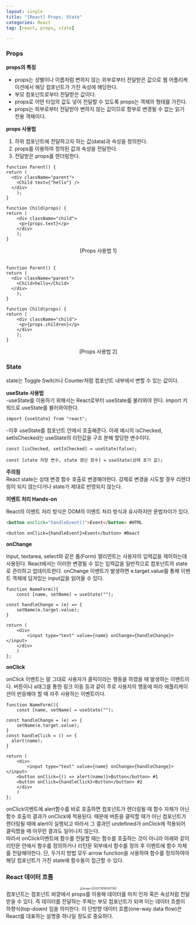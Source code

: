 ```yaml
---
layout: single
title: "[React] Props, State"
categories: React
tag: [react, props, state]

---
```


### **Props**

**props의 특징**

- props는 성별이나 이름처럼 변하지 않는 외부로부터 전달받은 값으로 웹 어플리케이션에서 해당 컴포넌트가 가진 속성에 해당한다.
- 부모 컴포넌트로부터 전달받은 값이다.
- props로 어떤 타입의 값도 넣어 전달할 수 있도록 props는 객체의 형태를 가진다.
- props는 외부로부터 전달받아 변하지 않는 값이므로 함부로 변경될 수 없는 읽기 전용 객체이다.

**props 사용법**

1. 하위 컴포넌트에 전달하고자 하는 값(data)과 속성을 정의한다.
2. props를 이용하여 정의된 값과 속성을 전달한다.
3. 전달받은 props를 렌더링한다.  

```react
function Parent() {
return (
  <div className="parent">
    <Child text={"hello"} />
  </div>
	);
}

function Child(props) {
return (
	<div className="child">
	 <p>{props.text}</p>
	</div>
	);
}
```

<center>[Props 사용법 1]</center>

<br>

```react
function Parent() {
return (
  <div className="parent">
    <Child>hello</Child>
  </div>
	);
}

function Child(props) {
return (
	<div className="child">
	 <p>{props.children}</p>
	</div>
	);
}
```

<center>[Props 사용법 2]</center>

### **State**

state는 Toggle Switch나 Counter처럼 컴포넌트 내부에서 변할 수 있는 값이다. 

**useState 사용법**   
-useState를 이용하기 위해서는 React로부터 useState를 불러와야 한다. import 키워드로 useState를 불러와야한다.

```react
import {useState} from "react";
```

-이후 useState를 컴포넌트 안에서 호출해준다. 아래 예시의 isChecked, setIsChecked는 useState의 리턴값을 구조 분해 할당한 변수이다.

```react
const [isChecked, setIsChecked] = useState(false);
```

```react
const [state 저장 변수, state 갱신 함수] = useState(상태 초기 값);
```

**주의점**  
React state는 상태 변경 함수 호출로 변경해야한다. 강제로 변경을 시도할 경우 리렌더링이 되지 않는다거나 state가 제대로 반영되지 않는다.

**이벤트 처리 Hands-on**

React의 이벤트 처리 방식은 DOM의 이벤트 처리 방식과 유사하지만 문법차이가 있다.  
```html
<button onclick="handleEvent()">Event</button> #HTML
```

```react
<button onClick={handleEvent}>Event</button> #React
```

**onChange**

Input, textarea, select와 같은 폼(Form) 엘리먼트는 사용자의 입력값을 제어하는데 사용된다. React에서는 이러한 변경될 수 있는 입력값을 일반적으로 컴포넌트의 state로 관리하고 업데이트한다. onChange 이벤트가 발생하면 e.target.value를 통해 이벤트 객체에 담겨있는 input값을 읽어올 수 있다.

```react
function NameForm(){
	const [name, setName] = useState("");

const handleChange = (e) => {
	setName(e.target.value);
}

return (
	<div>
		<input type="text" value={name} onChange={handleChange}></input>
	</div>
	)
};
```

**onClick**

onClick 이벤트는 말 그대로 사용자가 클릭이라는 행동을 하였을 때 발생하는 이벤트이다. 버튼이나 a태그를 통한 링크 이동 등과 같이 주로 사용자의 행동에 따라 애플리케이션이 반응해야 할 때 자주 사용하는 이벤트이다.

```react
function NameForm(){
	const [name, setName] = useState("");

const handleChange = (e) => {
	setName(e.target.value);
}
const handleClick = () => {
  alert(name);
}

return (
	<div>
		<input type="text" value={name} onChange={handleChange}></input>
    <button onClick={() => alert(name)}>Button</button> #1
    <button onClick={handleClick}>Button</button> #2
	</div>
	)
};
```

onClick이벤트에 alert함수를 바로 호출하면 컴포넌트가 렌더링될 때 함수 자체가 아닌 함수 호출의 결과가 onClick에 적용된다. 때문에 버튼을 클릭할 때가 아닌 컴포넌트가 렌더링될 때에 alert이 실행되고 따라서 그 결과인 undefined가 onClick에 적용되어 클릭했을 때 아무런 결과도 일어나지 않는다.  
따라서 onClick이벤트에 함수를 전달할 때는 함수를 호출하는 것이 아니라 아래와 같이 리턴문 안에서 함수를 정의하거나 리턴문 외부에서 함수를 정의 후 이벤트에 함수 자체를 전달해야한다. 단, 두가지 방법 모두 arrow function을 사용하여 함수를 정의하여야 해당 컴포넌트가 가진 state에 함수들이 접근할 수 있다.

### React 데이터 흐름

<center>

<img src="../../images/2022-07-18-react_third/image-20220718180307393.png" alt="image-20220718180307393" style="zoom:50%;" />

</center>  
컴포넌트는 컴포넌트 바깥에서 props를 이용해 데이터를 마치 인자 혹은 속성처럼 전달 받을 수 있다. 즉 데이터를 전달하는 주체는 부모 컴포넌트가 되며 이는 데이터 흐름이 하향식(top-down) 임을 의미한다.  
이 단방향 데이터 흐름(one-way data flow)은 React를 대표하는 설명중 하나일 정도로 중요하다.
